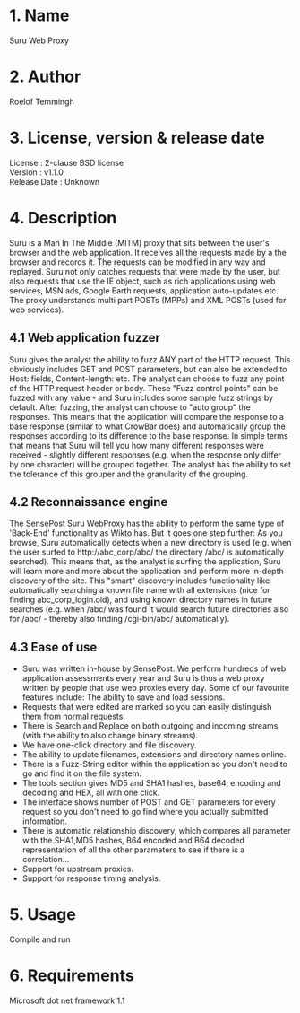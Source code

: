 # 1. Name
Suru Web Proxy

# 2. Author
Roelof Temmingh

# 3. License, version & release date
License : 2-clause BSD license  
Version : v1.1.0  
Release Date : Unknown

# 4. Description
Suru is a Man In The Middle (MITM) proxy that sits between the user's browser and the web application. It receives all the requests made by a the browser and records it. The requests can be modified in any way and replayed. Suru not only catches requests that were made by the user, but also requests that use the IE object, such as rich applications using web services, MSN ads, Google Earth requests, application auto-updates etc. The proxy understands multi part POSTs (MPPs) and XML POSTs (used for web services).

## 4.1 Web application fuzzer
Suru gives the analyst the ability to fuzz ANY part of the HTTP request. This obviously includes GET and POST parameters, but can also be extended to Host: fields, Content-length: etc. The analyst can choose to fuzz any point of the HTTP request header or body. These "Fuzz control points" can be fuzzed with any value - and Suru includes some sample fuzz strings by default. After fuzzing, the analyst can choose to "auto group" the responses. This means that the application will compare the response to a base response (similar to what CrowBar does) and automatically group the responses according to its difference to the base response. In simple terms that means that Suru will tell you how many different responses were received - slightly different responses (e.g. when the response only differ by one character) will be grouped together. The analyst has the ability to set the tolerance of this grouper and the granularity of the grouping.

## 4.2 Reconnaissance engine
The SensePost Suru WebProxy has the ability to perform the same type of 'Back-End' functionality as Wikto has. But it goes one step further: As you browse, Suru automatically detects when a new directory is used (e.g. when the user surfed to http://abc\_corp/abc/ the directory /abc/ is automatically searched). This means that, as the analyst is surfing the application, Suru will learn more and more about the application and perform more in-depth discovery of the site. This "smart" discovery includes functionality like automatically searching a known file name with all extensions (nice for finding abc\_corp\_login.old), and using known directory names in future searches (e.g. when /abc/ was found it would search future directories also for /abc/ - thereby also finding /cgi-bin/abc/ automatically).

## 4.3 Ease of use
* Suru was written in-house by SensePost. We perform hundreds of web application assessments every year and Suru is thus a web proxy written by people that use web proxies every day. Some of our favourite features include: The ability to save and load sessions.
* Requests that were edited are marked so you can easily distinguish them from normal requests.
* There is Search and Replace on both outgoing and incoming streams (with the ability to also change binary streams).
* We have one-click directory and file discovery.
* The ability to update filenames, extensions and directory names online.
* There is a Fuzz-String editor within the application so you don't need to go and find it on the file system.
* The tools section gives MD5 and SHA1 hashes, base64, encoding and decoding and HEX, all with one click.
* The interface shows number of POST and GET parameters for every request so you don't need to go find where you actually submitted information.
* There is automatic relationship discovery, which compares all parameter with the SHA1,MD5 hashes, B64 encoded and B64 decoded representation of all the other parameters to see if there is a correlation...
* Support for upstream proxies.
* Support for response timing analysis.

# 5. Usage
Compile and run

# 6. Requirements
Microsoft dot net framework 1.1
